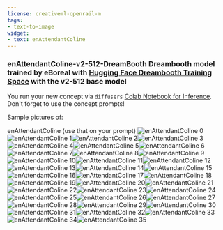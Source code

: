 ```yaml
---
license: creativeml-openrail-m
tags:
- text-to-image
widget:
- text: enAttendantColine
---
```

### enAttendantColine-v2-512-DreamBooth Dreambooth model trained by eBoreal with [Hugging Face Dreambooth Training Space](https://huggingface.co/spaces/multimodalart/dreambooth-training) with the v2-512 base model

You run your new concept via `diffusers` [Colab Notebook for Inference](https://colab.research.google.com/github/huggingface/notebooks/blob/main/diffusers/sd_dreambooth_inference.ipynb). Don't forget to use the concept prompts! 

Sample pictures of:
  
  
  
  
  
  
  
  
  
  
  
  
  
  
  
  
  
  
  
  
  
  
  
  
  
  
  
  
  
  
  
  
  
  
  
enAttendantColine (use that on your prompt) 
![enAttendantColine 0](https://huggingface.co/eBoreal/enattendantcoline-v2-512-dreambooth/resolve/main/concept_images/enAttendantColine_%281%29.jpg)![enAttendantColine 1](https://huggingface.co/eBoreal/enattendantcoline-v2-512-dreambooth/resolve/main/concept_images/enAttendantColine_%282%29.jpg)![enAttendantColine 2](https://huggingface.co/eBoreal/enattendantcoline-v2-512-dreambooth/resolve/main/concept_images/enAttendantColine_%283%29.jpg)![enAttendantColine 3](https://huggingface.co/eBoreal/enattendantcoline-v2-512-dreambooth/resolve/main/concept_images/enAttendantColine_%284%29.jpg)![enAttendantColine 4](https://huggingface.co/eBoreal/enattendantcoline-v2-512-dreambooth/resolve/main/concept_images/enAttendantColine_%285%29.jpg)![enAttendantColine 5](https://huggingface.co/eBoreal/enattendantcoline-v2-512-dreambooth/resolve/main/concept_images/enAttendantColine_%286%29.jpg)![enAttendantColine 6](https://huggingface.co/eBoreal/enattendantcoline-v2-512-dreambooth/resolve/main/concept_images/enAttendantColine_%287%29.jpg)![enAttendantColine 7](https://huggingface.co/eBoreal/enattendantcoline-v2-512-dreambooth/resolve/main/concept_images/enAttendantColine_%288%29.jpg)![enAttendantColine 8](https://huggingface.co/eBoreal/enattendantcoline-v2-512-dreambooth/resolve/main/concept_images/enAttendantColine_%289%29.jpg)![enAttendantColine 9](https://huggingface.co/eBoreal/enattendantcoline-v2-512-dreambooth/resolve/main/concept_images/enAttendantColine_%2810%29.jpg)![enAttendantColine 10](https://huggingface.co/eBoreal/enattendantcoline-v2-512-dreambooth/resolve/main/concept_images/enAttendantColine_%2811%29.jpg)![enAttendantColine 11](https://huggingface.co/eBoreal/enattendantcoline-v2-512-dreambooth/resolve/main/concept_images/enAttendantColine_%2812%29.jpg)![enAttendantColine 12](https://huggingface.co/eBoreal/enattendantcoline-v2-512-dreambooth/resolve/main/concept_images/enAttendantColine_%2813%29.jpg)![enAttendantColine 13](https://huggingface.co/eBoreal/enattendantcoline-v2-512-dreambooth/resolve/main/concept_images/enAttendantColine_%2814%29.jpg)![enAttendantColine 14](https://huggingface.co/eBoreal/enattendantcoline-v2-512-dreambooth/resolve/main/concept_images/enAttendantColine_%2815%29.jpg)![enAttendantColine 15](https://huggingface.co/eBoreal/enattendantcoline-v2-512-dreambooth/resolve/main/concept_images/enAttendantColine_%2816%29.jpg)![enAttendantColine 16](https://huggingface.co/eBoreal/enattendantcoline-v2-512-dreambooth/resolve/main/concept_images/enAttendantColine_%2817%29.jpg)![enAttendantColine 17](https://huggingface.co/eBoreal/enattendantcoline-v2-512-dreambooth/resolve/main/concept_images/enAttendantColine_%2818%29.jpg)![enAttendantColine 18](https://huggingface.co/eBoreal/enattendantcoline-v2-512-dreambooth/resolve/main/concept_images/enAttendantColine_%2819%29.jpg)![enAttendantColine 19](https://huggingface.co/eBoreal/enattendantcoline-v2-512-dreambooth/resolve/main/concept_images/enAttendantColine_%2820%29.jpg)![enAttendantColine 20](https://huggingface.co/eBoreal/enattendantcoline-v2-512-dreambooth/resolve/main/concept_images/enAttendantColine_%2821%29.jpg)![enAttendantColine 21](https://huggingface.co/eBoreal/enattendantcoline-v2-512-dreambooth/resolve/main/concept_images/enAttendantColine_%2822%29.jpg)![enAttendantColine 22](https://huggingface.co/eBoreal/enattendantcoline-v2-512-dreambooth/resolve/main/concept_images/enAttendantColine_%2823%29.jpg)![enAttendantColine 23](https://huggingface.co/eBoreal/enattendantcoline-v2-512-dreambooth/resolve/main/concept_images/enAttendantColine_%2824%29.jpg)![enAttendantColine 24](https://huggingface.co/eBoreal/enattendantcoline-v2-512-dreambooth/resolve/main/concept_images/enAttendantColine_%2825%29.jpg)![enAttendantColine 25](https://huggingface.co/eBoreal/enattendantcoline-v2-512-dreambooth/resolve/main/concept_images/enAttendantColine_%2826%29.jpg)![enAttendantColine 26](https://huggingface.co/eBoreal/enattendantcoline-v2-512-dreambooth/resolve/main/concept_images/enAttendantColine_%2827%29.jpg)![enAttendantColine 27](https://huggingface.co/eBoreal/enattendantcoline-v2-512-dreambooth/resolve/main/concept_images/enAttendantColine_%2828%29.jpg)![enAttendantColine 28](https://huggingface.co/eBoreal/enattendantcoline-v2-512-dreambooth/resolve/main/concept_images/enAttendantColine_%2829%29.jpg)![enAttendantColine 29](https://huggingface.co/eBoreal/enattendantcoline-v2-512-dreambooth/resolve/main/concept_images/enAttendantColine_%2830%29.jpg)![enAttendantColine 30](https://huggingface.co/eBoreal/enattendantcoline-v2-512-dreambooth/resolve/main/concept_images/enAttendantColine_%2831%29.jpg)![enAttendantColine 31](https://huggingface.co/eBoreal/enattendantcoline-v2-512-dreambooth/resolve/main/concept_images/enAttendantColine_%2832%29.jpg)![enAttendantColine 32](https://huggingface.co/eBoreal/enattendantcoline-v2-512-dreambooth/resolve/main/concept_images/enAttendantColine_%2833%29.jpg)![enAttendantColine 33](https://huggingface.co/eBoreal/enattendantcoline-v2-512-dreambooth/resolve/main/concept_images/enAttendantColine_%2834%29.jpg)![enAttendantColine 34](https://huggingface.co/eBoreal/enattendantcoline-v2-512-dreambooth/resolve/main/concept_images/enAttendantColine_%2835%29.jpg)![enAttendantColine 35](https://huggingface.co/eBoreal/enattendantcoline-v2-512-dreambooth/resolve/main/concept_images/enAttendantColine_%2836%29.jpg)
